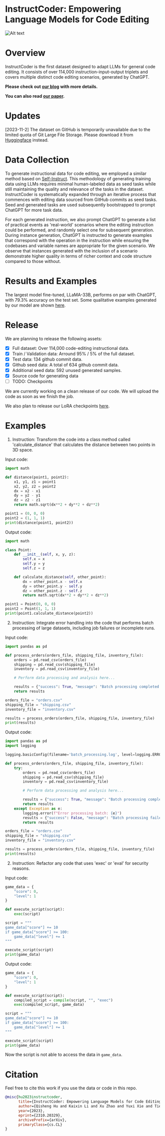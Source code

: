 # InstructCoder: Empowering Language Models for Code Editing

![Alt text](./fig/demo.png "Pipeline & Example")




# Overview
InstructCoder is the first dataset designed to adapt LLMs for general code editing. It consists of over 114,000 instruction-input-output triplets and covers multiple distinct code editing scenarios, generated by ChatGPT. 

**Please check out [our blog](https://blog.nus.edu.sg/kaixinli/2023/05/23/codeinstruct/) with more details.**

**You can also read [our paper](https://arxiv.org/abs/2310.20329).**

# Updates
[2023-11-2] The dataset on GitHub is temporarily unavailable due to the limited quota of Git Large File Storage. Please download it from [Huggingface](https://huggingface.co/datasets/happylkx/InstructCoder) instead.

# Data Collection
To generate instructional data for code editing, we employed a similar method based on [Self-Instruct](https://github.com/yizhongw/self-instruct). This methodology of generating training data using LLMs requires minimal human-labeled data as seed tasks while still maintaining the quality and relevance of the tasks in the dataset. InstructCoder is systematically expanded through an iterative process that commences with editing data sourced from GitHub commits as seed tasks. Seed and generated tasks are used subsequently bootstrapped to prompt ChatGPT for more task data. 

For each generated instruction, we also prompt ChatGPT to generate a list of practical events as 'real-world' scenarios where the editing instruction could be performed, and randomly select one for subsequent generation. During instance generation, ChatGPT is instructed to generate examples that correspond with the operation in the instruction while ensuring the codebases and variable names are appropriate for the given scenario. We observe that instances generated with the inclusion of a scenario demonstrate higher quality in terms of richer context and code structure compared to those without. 


# Results and Examples
The largest model fine-tuned, LLaMA-33B, performs on par with ChatGPT, with 79.3% accuracy on the test set. Some qualitative examples generated by our model are shown [here](#examples).


# Release
We are planning to release the following assets:
- [x] Full dataset: Over 114,000 code-editing instructional data.
- [x] Train / Validation data: Arround 95% / 5% of the full dataset.
- [x] Test data: 134 github commit data.
- [x] Github seed data: A total of 634 github commit data.
- [x] Additional seed data: 592 unused generated samples.
- [x] Source code for generating data
- [ ] TODO: Checkpoints

We are currently working on a clean release of our code. We will upload the code as soon as we finish the job.

We also plan to release our LoRA checkpoints [here](https://huggingface.co/happylkx).


# Examples

1. Instruction: Transform the code into a class method called 'calculate_distance' that calculates the distance between two points in 3D space.

Input code:
```python
import math

def distance(point1, point2):
    x1, y1, z1 = point1
    x2, y2, z2 = point2
    dx = x2 - x1
    dy = y2 - y1
    dz = z2 - z1
    return math.sqrt(dx**2 + dy**2 + dz**2)

point1 = (0, 0, 0)
point2 = (1, 1, 1)
print(distance(point1, point2))
```

Output code:
```python
import math

class Point:
    def __init__(self, x, y, z):
        self.x = x
        self.y = y
        self.z = z

    def calculate_distance(self, other_point):
        dx = other_point.x - self.x
        dy = other_point.y - self.y
        dz = other_point.z - self.z
        return math.sqrt(dx**2 + dy**2 + dz**2)

point1 = Point(0, 0, 0)
point2 = Point(1, 1, 1)
print(point1.calculate_distance(point2))
```

2. Instruction: Integrate error handling into the code that performs batch processing of large datasets, including job failures or incomplete runs.

Input code:
```python
import pandas as pd

def process_orders(orders_file, shipping_file, inventory_file):
    orders = pd.read_csv(orders_file)
    shipping = pd.read_csv(shipping_file)
    inventory = pd.read_csv(inventory_file)

    # Perform data processing and analysis here...

    results = {"success": True, "message": "Batch processing completed successfully."}
    return results

orders_file = "orders.csv"
shipping_file = "shipping.csv"
inventory_file = "inventory.csv"

results = process_orders(orders_file, shipping_file, inventory_file)
print(results)
```

Output code:
```python
import pandas as pd
import logging

logging.basicConfig(filename='batch_processing.log', level=logging.ERROR)

def process_orders(orders_file, shipping_file, inventory_file):
    try:
        orders = pd.read_csv(orders_file)
        shipping = pd.read_csv(shipping_file)
        inventory = pd.read_csv(inventory_file)

        # Perform data processing and analysis here...

        results = {"success": True, "message": "Batch processing completed successfully."}
        return results
    except Exception as e:
        logging.error(f"Error processing batch: {e}")
        results = {"success": False, "message": "Batch processing failed. Please check the input files for any issues."}
        return results

orders_file = "orders.csv"
shipping_file = "shipping.csv"
inventory_file = "inventory.csv"

results = process_orders(orders_file, shipping_file, inventory_file)
print(results)
```

2. Instruction: Refactor any code that uses 'exec' or 'eval' for security reasons.

Input code:
```python
game_data = {
    "score": 0,
    "level": 1
}

def execute_script(script):
    exec(script)

script = """
game_data["score"] += 10
if game_data["score"] >= 100:
    game_data["level"] += 1
"""

execute_script(script)
print(game_data)
```

Output code:
```python
game_data = {
    "score": 0,
    "level": 1
}

def execute_script(script):
    compiled_script = compile(script, "", "exec")
    exec(compiled_script, game_data)

script = """
game_data["score"] += 10
if game_data["score"] >= 100:
    game_data["level"] += 1
"""

execute_script(script)
print(game_data)
```
Now the script is not able to access the data in `game_data`.


# Citation
Feel free to cite this work if you use the data or code in this repo.
```bibtex
@misc{hu2023instructcoder,
      title={InstructCoder: Empowering Language Models for Code Editing}, 
      author={Qisheng Hu and Kaixin Li and Xu Zhao and Yuxi Xie and Tiedong Liu and Hui Chen and Qizhe Xie and Junxian He},
      year={2023},
      eprint={2310.20329},
      archivePrefix={arXiv},
      primaryClass={cs.CL}
}
```
